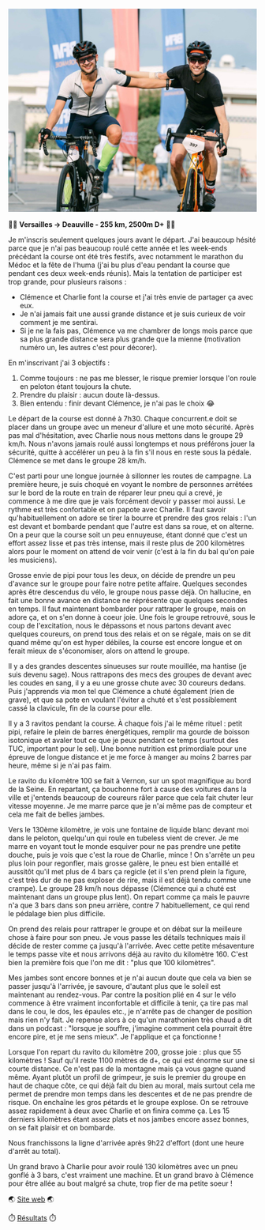 ![Arrivée avec Charlie](./photos/2024_09_21_Cyclo_Versailles_Deauville.jpg)

:biking_man: **Versailles -> Deauville - 255 km, 2500m D+** :biking_man:

Je m'inscris seulement quelques jours avant le départ. J'ai beaucoup hésité parce que je n'ai pas beaucoup roulé cette année et les week-ends précédant la course ont été très festifs, avec notamment le marathon du Médoc et la fête de l'huma (j'ai bu plus d'eau pendant la course que pendant ces deux week-ends réunis). Mais la tentation de participer est trop grande, pour plusieurs raisons :
- Clémence et Charlie font la course et j'ai très envie de partager ça avec eux.
- Je n'ai jamais fait une aussi grande distance et je suis curieux de voir comment je me sentirai.
- Si je ne la fais pas, Clémence va me chambrer de longs mois parce que sa plus grande distance sera plus grande que la mienne (motivation numéro un, les autres c'est pour décorer).

En m'inscrivant j'ai 3 objectifs :
1. Comme toujours : ne pas me blesser, le risque premier lorsque l'on roule en peloton étant toujours la chute.
2. Prendre du plaisir : aucun doute là-dessus.
3. Bien entendu : finir devant Clémence, je n'ai pas le choix :joy:

Le départ de la course est donné à 7h30. Chaque concurrent.e doit se placer dans un groupe avec un meneur d'allure et une moto sécurité. Après pas mal d'hésitation, avec Charlie nous nous mettons dans le groupe 29 km/h. Nous n'avons jamais roulé aussi longtemps et nous préférons jouer la sécurité, quitte à accélérer un peu à la fin s'il nous en reste sous la pédale. Clémence se met dans le groupe 28 km/h.

C'est parti pour une longue journée à sillonner les routes de campagne. La première heure, je suis choqué en voyant le nombre de personnes arrêtées sur le bord de la route en train de réparer leur pneu qui a crevé, je commence à me dire que je vais forcément devoir y passer moi aussi. Le rythme est très confortable et on papote avec Charlie. Il faut savoir qu'habituellement on adore se tirer la bourre et prendre des gros relais : l'un est devant et bombarde pendant que l'autre est dans sa roue, et on alterne. On a peur que la course soit un peu ennuyeuse, étant donné que c'est un effort assez lisse et pas très intense, mais il reste plus de 200 kilomètres alors pour le moment on attend de voir venir (c'est à la fin du bal qu'on paie les musiciens).

Grosse envie de pipi pour tous les deux, on décide de prendre un peu d'avance sur le groupe pour faire notre petite affaire. Quelques secondes après être descendus du vélo, le groupe nous passe déjà. On hallucine, en fait une bonne avance en distance ne réprésente que quelques secondes en temps. Il faut maintenant bombarder pour rattraper le groupe, mais on adore ça, et on s'en donne à coeur joie. Une fois le groupe retrouvé, sous le coup de l'excitation, nous le dépassons et nous partons devant avec quelques coureurs, on prend tous des relais et on se régale, mais on se dit quand même qu'on est hyper débiles, la course est encore longue et on ferait mieux de s'économiser, alors on attend le groupe.

Il y a des grandes descentes sinueuses sur route mouillée, ma hantise (je suis devenu sage). Nous rattrapons des mecs des groupes de devant avec les coudes en sang, il y a eu une grosse chute avec 30 coureurs dedans. Puis j'apprends via mon tel que Clémence a chuté également (rien de grave), et que sa pote en voulant l'éviter a chuté et s'est possiblement cassé la clavicule, fin de la course pour elle.

Il y a 3 ravitos pendant la course. À chaque fois j'ai le même rituel : petit pipi, refaire le plein de barres énergétiques, remplir ma gourde de boisson isotonique et avaler tout ce que je peux pendant ce temps (surtout des TUC, important pour le sel). Une bonne nutrition est primordiale pour une épreuve de longue distance et je me force à manger au moins 2 barres par heure, même si je n'ai pas faim.

Le ravito du kilomètre 100 se fait à Vernon, sur un spot magnifique au bord de la Seine. En repartant, ça bouchonne fort à cause des voitures dans la ville et j'entends beaucoup de coureurs râler parce que cela fait chuter leur vitesse moyenne. Je me marre parce que je n'ai même pas de compteur et cela me fait de belles jambes.

Vers le 130ème kilomètre, je vois une fontaine de liquide blanc devant moi dans le peloton, quelqu'un qui roule en tubeless vient de crever. Je me marre en voyant tout le monde esquiver pour ne pas prendre une petite douche, puis je vois que c'est la roue de Charlie, mince ! On s'arrête un peu plus loin pour regonfler, mais grosse galère, le pneu est bien entaillé et aussitôt qu'il met plus de 4 bars ça regicle (et il s'en prend plein la figure, c'est très dur de ne pas exploser de rire, mais il est déjà tendu comme une crampe). Le groupe 28 km/h nous dépasse (Clémence qui a chuté est maintenant dans un groupe plus lent). On repart comme ça mais le pauvre n'a que 3 bars dans son pneu arrière, contre 7 habituellement, ce qui rend le pédalage bien plus difficile.

On prend des relais pour rattraper le groupe et on débat sur la meilleure chose à faire pour son pneu. Je vous passe les détails techniques mais il décide de rester comme ça jusqu'à l'arrivée. Avec cette petite mésaventure le temps passe vite et nous arrivons déjà au ravito du kilomètre 160. C'est bien la première fois que l'on me dit : "plus que 100 kilomètres".

Mes jambes sont encore bonnes et je n'ai aucun doute que cela va bien se passer jusqu'à l'arrivée, je savoure, d'autant plus que le soleil est maintenant au rendez-vous. Par contre la position plié en 4 sur le vélo commence à être vraiment inconfortable et difficile à tenir, ça tire pas mal dans le cou, le dos, les épaules etc., je n'arrête pas de changer de position mais rien n'y fait. Je repense alors à ce qu'un marathonien très chaud a dit dans un podcast : "lorsque je souffre, j'imagine comment cela pourrait être encore pire, et je me sens mieux". Je l'applique et ça fonctionne !

Lorsque l'on repart du ravito du kilomètre 200, grosse joie : plus que 55 kilomètres ! Sauf qu'il reste 1100 mètres de d+, ce qui est énorme sur une si courte distance. Ce n'est pas de la montagne mais ça vous gagne quand même. Ayant plutôt un profil de grimpeur, je suis le premier du groupe en haut de chaque côte, ce qui déjà fait du bien au moral, mais surtout cela me permet de prendre mon temps dans les descentes et de ne pas prendre de risque. On enchaîne les gros pétards et le groupe explose. On se retrouve assez rapidement à deux avec Charlie et on finira comme ça. Les 15 derniers kilomètres étant assez plats et nos jambes encore assez bonnes, on se fait plaisir et on bombarde.

Nous franchissons la ligne d'arrivée après 9h22 d'effort (dont une heure d'arrêt au total).

Un grand bravo à Charlie pour avoir roulé 130 kilomètres avec un pneu gonflé à 3 bars, c'est vraiment une machine. Et un grand bravo à Clémence pour être allée au bout malgré sa chute, trop fier de ma petite soeur !

:earth_asia: [Site web](https://versaillesdeauville.com/) :earth_asia:

:stopwatch: [Résultats](https://live.breizhchrono.com/external/live5/index.jsp?reference=1488071608761-634) :stopwatch:

